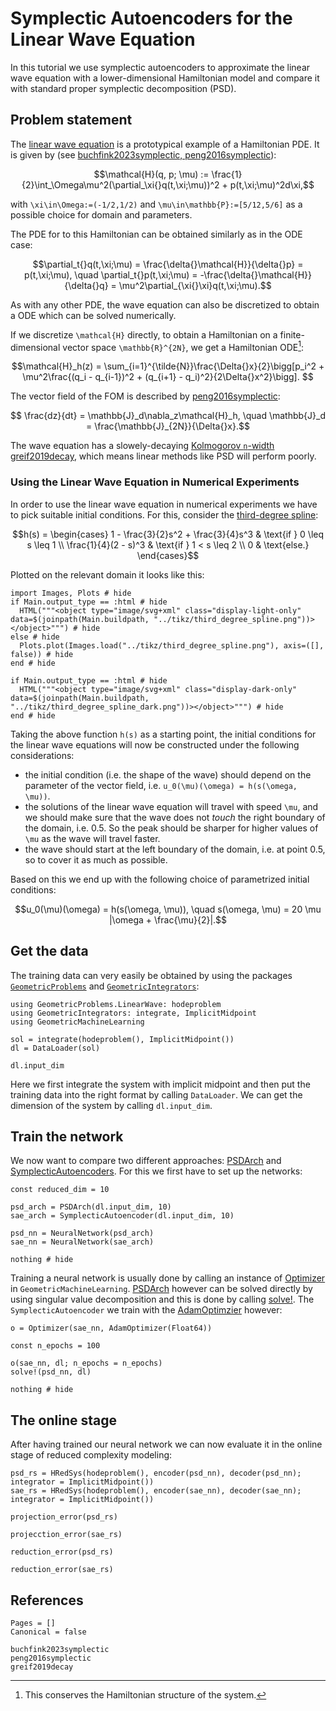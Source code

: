 # Symplectic Autoencoders for the Linear Wave Equation

In this tutorial we use symplectic autoencoders to approximate the linear wave equation with a lower-dimensional Hamiltonian model and compare it with standard proper symplectic decomposition (PSD).

## Problem statement

The [linear wave equation](https://juliagni.github.io/GeometricProblems.jl/latest/linear_wave) is a prototypical example of a Hamiltonian PDE. It is given by (see [buchfink2023symplectic, peng2016symplectic](@cite)): 
```math
\mathcal{H}(q, p; \mu) := \frac{1}{2}\int_\Omega\mu^2(\partial_\xi{}q(t,\xi;\mu))^2 + p(t,\xi;\mu)^2d\xi,
```
with ``\xi\in\Omega:=(-1/2,1/2)`` and ``\mu\in\mathbb{P}:=[5/12,5/6]`` as a possible choice for domain and parameters. 

The PDE for to this Hamiltonian can be obtained similarly as in the ODE case:

```math
\partial_t{}q(t,\xi;\mu) = \frac{\delta{}\mathcal{H}}{\delta{}p} = p(t,\xi;\mu), \quad \partial_t{}p(t,\xi;\mu) = -\frac{\delta{}\mathcal{H}}{\delta{}q} = \mu^2\partial_{\xi{}\xi}q(t,\xi;\mu).
```

As with any other PDE, the wave equation can also be discretized to obtain a ODE which can be solved numerically.

If we discretize ``\mathcal{H}`` directly, to obtain a Hamiltonian on a finite-dimensional vector space ``\mathbb{R}^{2N}``, we get a Hamiltonian ODE[^1]:

[^1]: This conserves the Hamiltonian structure of the system.

```math
\mathcal{H}_h(z) = \sum_{i=1}^{\tilde{N}}\frac{\Delta{}x}{2}\bigg[p_i^2 + \mu^2\frac{(q_i - q_{i-1})^2 + (q_{i+1} - q_i)^2}{2\Delta{}x^2}\bigg]. 
```

The vector field of the FOM is described by [peng2016symplectic](@cite):

```math
  \frac{dz}{dt} = \mathbb{J}_d\nabla_z\mathcal{H}_h, \quad \mathbb{J}_d = \frac{\mathbb{J}_{2N}}{\Delta{}x}.
```

The wave equation has a slowely-decaying [Kolmogorov ``n``-width](../reduced_order_modeling/kolmogorov_n_width.md) [greif2019decay](@cite), which means linear methods like PSD will perform poorly.

### Using the Linear Wave Equation in Numerical Experiments 

In order to use the linear wave equation in numerical experiments we have to pick suitable initial conditions. For this, consider the [third-degree spline](https://juliagni.github.io/GeometricProblems.jl/latest/initial_condition): 

```math
h(s)  = \begin{cases}
        1 - \frac{3}{2}s^2 + \frac{3}{4}s^3 & \text{if } 0 \leq s \leq 1 \\ 
        \frac{1}{4}(2 - s)^3 & \text{if } 1 < s \leq 2 \\ 
        0 & \text{else.} 
\end{cases}
```

Plotted on the relevant domain it looks like this: 

```@example
import Images, Plots # hide
if Main.output_type == :html # hide
  HTML("""<object type="image/svg+xml" class="display-light-only" data=$(joinpath(Main.buildpath, "../tikz/third_degree_spline.png"))></object>""") # hide
else # hide
  Plots.plot(Images.load("../tikz/third_degree_spline.png"), axis=([], false)) # hide
end # hide
```

```@example
if Main.output_type == :html # hide
  HTML("""<object type="image/svg+xml" class="display-dark-only" data=$(joinpath(Main.buildpath, "../tikz/third_degree_spline_dark.png"))></object>""") # hide
end # hide
```


Taking the above function ``h(s)`` as a starting point, the initial conditions for the linear wave equations will now be constructed under the following considerations: 
- the initial condition (i.e. the shape of the wave) should depend on the parameter of the vector field, i.e. ``u_0(\mu)(\omega) = h(s(\omega, \mu))``.
- the solutions of the linear wave equation will travel with speed ``\mu``, and we should make sure that the wave does not *touch* the right boundary of the domain, i.e. 0.5. So the peak should be sharper for higher values of ``\mu`` as the wave will travel faster.
- the wave should start at the left boundary of the domain, i.e. at point 0.5, so to cover it as much as possible. 

Based on this we end up with the following choice of parametrized initial conditions: 

```math 
u_0(\mu)(\omega) = h(s(\omega, \mu)), \quad s(\omega, \mu) =  20 \mu  |\omega + \frac{\mu}{2}|.
```

## Get the data 

The training data can very easily be obtained by using the packages [`GeometricProblems`](https://github.com/JuliaGNI/GeometricProblems.jl) and [`GeometricIntegrators`](https://github.com/JuliaGNI/GeometricIntegrators.jl):

```@example linear_wave
using GeometricProblems.LinearWave: hodeproblem
using GeometricIntegrators: integrate, ImplicitMidpoint
using GeometricMachineLearning 

sol = integrate(hodeproblem(), ImplicitMidpoint())
dl = DataLoader(sol)

dl.input_dim
```

Here we first integrate the system with implicit midpoint and then put the training data into the right format by calling `DataLoader`. We can get the dimension of the system by calling `dl.input_dim`.

## Train the network 

We now want to compare two different approaches: [PSDArch](@ref) and [SymplecticAutoencoders](@ref). For this we first have to set up the networks: 

```@example linear_wave
const reduced_dim = 10

psd_arch = PSDArch(dl.input_dim, 10)
sae_arch = SymplecticAutoencoder(dl.input_dim, 10)

psd_nn = NeuralNetwork(psd_arch)
sae_nn = NeuralNetwork(sae_arch)

nothing # hide
```

Training a neural network is usually done by calling an instance of [Optimizer](@ref) in `GeometricMachineLearning`. [PSDArch](@ref) however can be solved directly by using singular value decomposition and this is done by calling [solve!](@ref). The `SymplecticAutoencoder` we train with the [AdamOptimzier](@ref) however: 

```@example linear_wave 
o = Optimizer(sae_nn, AdamOptimizer(Float64))

const n_epochs = 100

o(sae_nn, dl; n_epochs = n_epochs)
solve!(psd_nn, dl)

nothing # hide
```

## The online stage 

After having trained our neural network we can now evaluate it in the online stage of reduced complexity modeling: 

```@example linear_wave
psd_rs = HRedSys(hodeproblem(), encoder(psd_nn), decoder(psd_nn); integrator = ImplicitMidpoint())
sae_rs = HRedSys(hodeproblem(), encoder(sae_nn), decoder(sae_nn); integrator = ImplicitMidpoint())

projection_error(psd_rs)
```

```@example linear_wave 
projecction_error(sae_rs)
```

```@example linear_wave
reduction_error(psd_rs)
```

```@example linear_wave
reduction_error(sae_rs)
```


## References 
```@bibliography
Pages = []
Canonical = false

buchfink2023symplectic
peng2016symplectic
greif2019decay
```